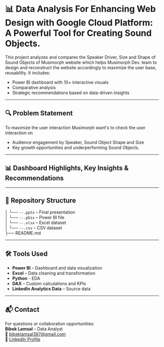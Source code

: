 # 📊 Data Analysis For Enhancing Web Design with Google Cloud Platform: A Powerful Tool for Creating Sound Objects.
 


This project analyzes and compares the Speaker Driver, Size and Shape of Sound Objects of Musimorph website which helps Musimorph Dev. team to design and reconstruct the website accordingly to maximize the user base, reusablilty.
It includes:

- Power BI dashboard with 10+ interactive visuals  
- Comparative analysis
- Strategic recommendations based on data-driven insights  

---

## 🔍 Problem Statement

To maximize the user interaction Musimorph want's to check the user interaction on

- Audience engagement by Speaker, Sound Object Shape and Size
- Key growth opportunities and underperforming Sound Objects.  

---

## 📊 Dashboard Highlights, Key Insights & Recommendations



---

## 📂 Repository Structure

│ └── `--.pptx` – Final presentation  
│ └── `--.pbix` – Power BI file  <br>
│ └── `--.xlsx` – Excel dataset <br>
│ └── `--.csv` – CSV dataset  <br>
├── README.md  

---

## 🛠️ Tools Used

- **Power BI** – Dashboard and data visualization  
- **Excel** – Data cleaning and transformation
- **Python** - EDA 
- **DAX** – Custom calculations and KPIs  
- **LinkedIn Analytics Data** – Source data  

---

## 📬 Contact

For questions or collaboration opportunities:  
**Bibek Lamsal** – Data Analyst  
📧 bibeklamsal387@gmail.com  
🔗 [LinkedIn Profile](https://www.linkedin.com/in/bibek-lamsal-65323817b/)  
